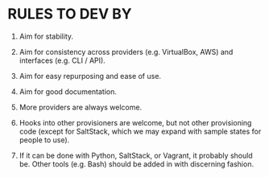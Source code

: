 # RULES TO DEV BY

1. Aim for stability.

1. Aim for consistency across providers (e.g. VirtualBox, AWS) and interfaces (e.g. CLI / API).

1. Aim for easy repurposing and ease of use.

1. Aim for good documentation.

1. More providers are always welcome.

1. Hooks into other provisioners are welcome, but not other provisioning code (except for SaltStack, which we may expand with sample states for people to use).

1. If it can be done with Python, SaltStack, or Vagrant, it probably should be. Other tools (e.g. Bash) should be added in with discerning fashion.
